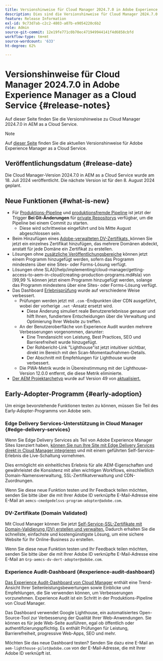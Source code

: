 ```yaml
---
title: Versionshinweise für Cloud Manager 2024.7.0 in Adobe Experience Manager as a Cloud Service
description: Dies sind die Versionshinweise für Cloud Manager 2024.7.0 in AEM as a Cloud Service.
feature: Release Information
exl-id: 9c73d7ab-c2c2-4803-a07b-e9054220c6b2
role: Admin
source-git-commit: 12e19fe771c0b70ec471949944141f4d6858cbfd
workflow-type: tm+mt
source-wordcount: '633'
ht-degree: 62%

---
```



# Versionshinweise für Cloud Manager 2024.7.0 in Adobe Experience Manager as a Cloud Service {#release-notes}

Auf dieser Seite finden Sie die Versionshinweise zu Cloud Manager 2024.7.0 in AEM as a Cloud Service.

>[!NOTE]
>
>Auf [dieser Seite](/help/release-notes/release-notes-cloud/release-notes-current.md) finden Sie die aktuellen Versionshinweise für Adobe Experience Manager as a Cloud Service.

## Veröffentlichungsdatum {#release-date}

Die Cloud Manager-Version 2024.7.0 in AEM as a Cloud Service wurde am 18. Juli 2024 veröffentlicht. Die nächste Version ist für den 8. August 2024 geplant.

## Neue Funktionen {#what-is-new}

* Für [Produktions-Pipeline](/help/implementing/cloud-manager/configuring-pipelines/configuring-production-pipelines.md#adding-production-pipeline) und [produktionsfremde Pipeline](/help/implementing/cloud-manager/configuring-pipelines/configuring-non-production-pipelines.md#adding-non-production-pipeline) ist jetzt der Trigger **Bei Git-Änderungen** für [private Repositorys](/help/implementing/cloud-manager/managing-code/private-repositories.md) verfügbar, um die Pipeline bei einem Commit zu starten.
   * Diese wird schrittweise eingeführt und bis Mitte August abgeschlossen sein.
* Beim Hinzufügen eines [Adobe-verwalteten DV-Zertifikats, ](/help/implementing/cloud-manager/managing-ssl-certifications/domain-validated-certificates.md) können Sie jetzt ein einzelnes Zertifikat hinzufügen, das mehrere Domänen abdeckt, anstatt für jede Domäne ein Zertifikat zu erstellen.
* Lösungen ohne [zusätzliche Veröffentlichungsbereiche](/help/operations/additional-publish-regions.md) können jetzt einem Programm hinzugefügt werden, sofern das Programm mindestens über eine Sites- oder Forms-Lösung verfügt.
* Lösungen ohne SLA](/help/implementing/cloud-manager/getting-access-to-aem-in-cloud/creating-production-programs.md#sla) von [99,99 % können jetzt einem Programm hinzugefügt werden, solange das Programm mindestens über eine Sites- oder Forms-Lösung verfügt.
* Das Dashboard [Erlebnisprüfung](/help/implementing/cloud-manager/experience-audit-dashboard.md) wurde auf verschiedene Weise verbessert.
   * Prüfungen werden jetzt mit `.com` -Endpunkten über CDN ausgeführt, wobei der vorherige `.net` -Ansatz ersetzt wird.
      * Diese Änderung simuliert reale Benutzererlebnisse genauer und hilft Ihnen, fundiertere Entscheidungen über die Verwaltung und Optimierung Ihrer Website zu treffen.
   * An der Benutzeroberfläche von Experience Audit wurden mehrere Verbesserungen vorgenommen, darunter:
      * Eine Trendansicht von Leistung, Best Practices, SEO und Barrierefreiheit wurde hinzugefügt.
      * Der Rohbericht-Link &quot;Lighthouse&quot;ist jetzt intuitiver sichtbar, direkt im Bereich mit den Scan-Momentaufnahmen-Details.
      * Der Abschnitt mit Empfehlungen für Lighthouse wurde verbessert.
   * Die PWA-Metrik wurde in Übereinstimmung mit der Lighthouse-Version 12.0.0 entfernt, die diese Metrik eliminierte.
* [Der AEM Projektarchetyp](https://experienceleague.adobe.com/docs/experience-manager-core-components/using/developing/archetype/overview.html?lang=de) wurde auf Version 49 von [aktualisiert.](https://github.com/adobe/aem-project-archetype/tree/aem-project-archetype-49)

## Early-Adopter-Programm {#early-adoption}

Um einige bevorstehende Funktionen testen zu können, müssen Sie Teil des Early-Adopter-Programms von Adobe sein.

### Edge Delivery Services-Unterstützung in Cloud Manager {#edge-delivery-services}

Wenn Sie Edge Delivery Services als Teil von Adobe Experience Manager Sites lizenziert haben, [können Sie nun Ihre Site mit Edge Delivery Services direkt in Cloud Manager integrieren](/help/implementing/cloud-manager/edge-delivery-services.md) und mit einem geführten Self-Service-Erlebnis die Live-Schaltung vornehmen.

Dies ermöglicht ein einheitliches Erlebnis für alle AEM-Eigenschaften und gewährleistet die Konsistenz mit allen wichtigen Workflows, einschließlich Domain-Namensverwaltung, SSL-Zertifikatverwaltung und CDN-Zuordnungen.

Wenn Sie diese neue Funktion testen und Ihr Feedback teilen möchten, senden Sie bitte über die mit Ihrer Adobe ID verknüpfte E-Mail-Adresse eine E-Mail an `aemcs-cmedgedelsvs-program-adopter@adobe.com`.

### DV-Zertifikate (Domain Validated)

Mit Cloud Manager können Sie jetzt [Self-Service-SSL-Zertifikate mit Domain-Validierung (DV) erstellen und verwalten.](/help/implementing/cloud-manager/managing-ssl-certifications/domain-validated-certificates.md) Dadurch erhalten Sie die schnellste, einfachste und kostengünstigste Lösung, um eine sichere Website für Ihr Online-Business zu erstellen.

Wenn Sie diese neue Funktion testen und Ihr Feedback teilen möchten, senden Sie bitte über die mit Ihrer Adobe ID verknüpfte E-Mail-Adresse eine E-Mail an `Grp-aemcs-dv-dert-adopter@adobe.com`.

### Experience Audit-Dashboard {#experience-audit-dashboard}

[Das Experience Audit-Dashboard von Cloud Manager](/help/implementing/cloud-manager/experience-audit-dashboard.md) enthält eine Trend-Ansicht Ihrer Seitenleistungsbewertungen sowie Einblicke und Empfehlungen, die Sie verwenden können, um Verbesserungen vorzunehmen. Experience Audit ist ein Schritt in der Produktions-Pipeline von Cloud Manager.

Das Dashboard verwendet Google Lighthouse, ein automatisiertes Open-Source-Tool zur Verbesserung der Qualität Ihrer Web-Anwendungen. Sie können es für jede Web-Seite ausführen, egal ob öffentlich oder authentifizierungspflichtig. Es enthält Prüfungen für Leistung, Barrierefreiheit, progressive Web-Apps, SEO und mehr.

Möchten Sie das neue Dashboard testen? Senden Sie dazu eine E-Mail an `aem-lighthouse-pilot@adobe.com` von der E-Mail-Adresse, die mit Ihrer Adobe ID verknüpft ist.
